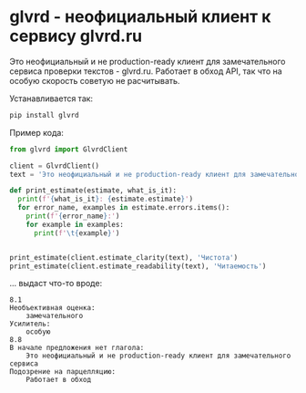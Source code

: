 # glvrd - неофициальный клиент к сервису glvrd.ru

Это неофициальный и не production-ready клиент для замечательного сервиса проверки текстов - glvrd.ru. Работает в обход API, так что на особую скорость советую не расчитывать.

Устанавливается так:

```bash
pip install glvrd
```

Пример кода:

```python
from glvrd import GlvrdClient

client = GlvrdClient()
text = 'Это неофициальный и не production-ready клиент для замечательного сервиса проверки текстов - glvrd.ru. Работает в обход API, так что на особую скорость советую не расчитывать.'

def print_estimate(estimate, what_is_it):
  print(f'{what_is_it}: {estimate.estimate}')
  for error_name, examples in estimate.errors.items():
    print(f'{error_name}:')
    for example in examples:
      print(f'\t{example}')


print_estimate(client.estimate_clarity(text), 'Чистота')
print_estimate(client.estimate_readability(text), 'Читаемость')
```

... выдаст что-то вроде:

```
8.1
Необъективная оценка:
	замечательного
Усилитель:
	особую
8.8
В начале предложения нет глагола:
	Это неофициальный и не production-ready клиент для замечательного сервиса
Подозрение на парцелляцию:
	Работает в обход
```

